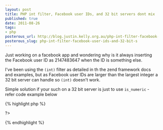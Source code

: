 ```yaml
--- 
layout: post
title: PHP int filter, Facebook user IDs, and 32 bit servers dont mix
published: true
date: 2011-08-26
tags: 
- php
posterous_url: http://blog.justin.kelly.org.au/php-int-filter-facebook-user-ids-and-32-bit-s
posterous_slug: php-int-filter-facebook-user-ids-and-32-bit-s
---
```

Just working on a facebook app and wondering why is it always inserting the Facebook user ID as 2147483647 
when the ID is something else. 

I've been using the `(int)` filter as detailed in th the zend framework docs and examples, 
but as Facebook user IDs are larger than the largest integer a 32 bit server can handle so `(int)`
doesn't work.  

Simple solution if your such on a 32 bit server is just to use `is_numeric` - refer code example below

{% highlight php %}
<?php

$id = is_numeric($id) ? $id : ''; // makes Facebook IDs work on 32bit</em>

?>
{% endhighlight %}
